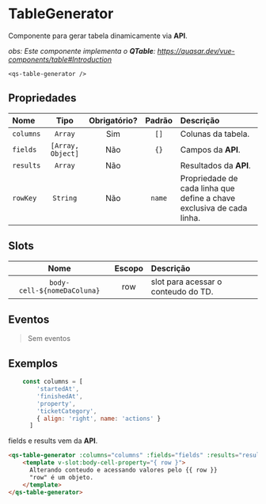 # TableGenerator

Componente para gerar tabela dinamicamente via **API**.

*obs: Este componente implementa o **QTable**: https://quasar.dev/vue-components/table#Introduction*

```
<qs-table-generator />
```

## Propriedades

| Nome | Tipo | Obrigatório? | Padrão | Descrição |
|:-|:-:|:-:|:-:|:-|
| `columns` | `Array` | Sim | `[]` | Colunas da tabela. |
| `fields` | `[Array, Object]` | Não | `{}` | Campos da **API**. |
| `results` | `Array` | Não | | Resultados da **API**. |
| `rowKey` | `String` | Não | `name` | Propriedade de cada linha que define a chave exclusiva de cada linha. |

## Slots

| Nome | Escopo | Descrição |
|:-:|:-:|:-|
| `body-cell-${nomeDaColuna}` | row | slot para acessar o conteudo do TD. |

## Eventos

> Sem eventos

## Exemplos
```js
    const columns = [
        'startedAt',
        'finishedAt',
        'property',
        'ticketCategory',
        { align: 'right', name: 'actions' }
      ]
```
fields e results vem da **API**.
```html
<qs-table-generator :columns="columns" :fields="fields" :results="results">
	<template v-slot:body-cell-property="{ row }">
	  Alterando conteudo e acessando valores pelo {{ row }}
	  "row" é um objeto.
	</template>
</qs-table-generator>
```